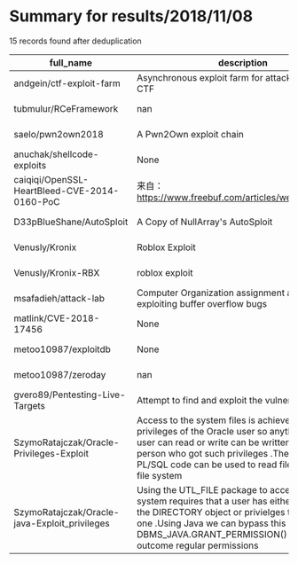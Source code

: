 
# Summary for results/2018/11/08
    
15 records found after deduplication

| full_name | description | html_url | matched_list | matched_count | pushed_at | size | stargazers_count | language | forks_count |
|-----------------------------------------------|------------------------------------------------------------------------------------------------------------------------------------------------------------------------------------------------------------------------------------------------------------------|------------------------------------------------------------------|--------------------------|-----------------|---------------------------|--------|--------------------|------------|---------------|
| andgein/ctf-exploit-farm | Asynchronous exploit farm for attack-defence CTF | https://github.com/andgein/ctf-exploit-farm | ['exploit'] | 1 | 2018-11-08 19:33:24+00:00 | 44 | 15 | Python | 6 |
| tubmulur/RCeFramework | nan | https://github.com/tubmulur/RCeFramework | ['rce'] | 1 | 2018-11-08 03:51:28+00:00 | 22 | 0 | nan | 0 |
| saelo/pwn2own2018 | A Pwn2Own exploit chain | https://github.com/saelo/pwn2own2018 | ['exploit'] | 1 | 2018-11-08 18:17:44+00:00 | 9497 | 724 | C | 118 |
| anuchak/shellcode-exploits | None | https://github.com/anuchak/shellcode-exploits | ['exploit', 'shellcode'] | 2 | 2018-11-08 07:09:53+00:00 | 3 | 0 | Assembly | 0 |
| caiqiqi/OpenSSL-HeartBleed-CVE-2014-0160-PoC | 来自：https://www.freebuf.com/articles/web/31700.html | https://github.com/caiqiqi/OpenSSL-HeartBleed-CVE-2014-0160-PoC | ['cve poc', 'cve-2'] | 2 | 2018-11-08 02:51:56+00:00 | 4 | 0 | Python | 4 |
| D33pBlueShane/AutoSploit | A Copy of NullArray's AutoSploit | https://github.com/D33pBlueShane/AutoSploit | ['sploit'] | 1 | 2018-11-08 04:34:51+00:00 | 253 | 2 | Python | 0 |
| Venusly/Kronix | Roblox Exploit | https://github.com/Venusly/Kronix | ['exploit'] | 1 | 2018-11-08 05:04:13+00:00 | 1 | 0 | | 0 |
| Venusly/Kronix-RBX | roblox exploit | https://github.com/Venusly/Kronix-RBX | ['exploit'] | 1 | 2018-11-08 04:51:36+00:00 | 0 | 0 | | 0 |
| msafadieh/attack-lab | Computer Organization assignment about exploiting buffer overflow bugs | https://github.com/msafadieh/attack-lab | ['exploit'] | 1 | 2018-11-08 05:05:11+00:00 | 209 | 1 | C | 0 |
| matlink/CVE-2018-17456 | None | https://github.com/matlink/CVE-2018-17456 | ['cve-2'] | 1 | 2018-11-08 14:21:15+00:00 | 0 | 0 | Dockerfile | 0 |
| metoo10987/exploitdb | None | https://github.com/metoo10987/exploitdb | ['exploit'] | 1 | 2018-11-08 16:48:04+00:00 | 62870 | 5 | C | 4 |
| metoo10987/zeroday | nan | https://github.com/metoo10987/zeroday | ['zeroday'] | 1 | 2018-11-08 16:11:33+00:00 | 2148 | 2 | C | 0 |
| gvero89/Pentesting-Live-Targets | Attempt to find and exploit the vulnerabilities | https://github.com/gvero89/Pentesting-Live-Targets | ['exploit'] | 1 | 2018-11-08 21:16:35+00:00 | 2422 | 0 | | 0 |
| SzymoRatajczak/Oracle-Privileges-Exploit | Access to the system files is achieved with the privileges of the Oracle user so anything what this user can read or write can be written or read by person who got such privileges .The following PL/SQL code can be used to read files from the file system | https://github.com/SzymoRatajczak/Oracle-Privileges-Exploit | ['exploit'] | 1 | 2018-11-08 22:04:47+00:00 | 2 | 1 | PLSQL | 0 |
| SzymoRatajczak/Oracle-java-Exploit_privileges | Using the UTL_FILE package to access the file system requires that a user has either access to the DIRECTORY object or privielges to create the one .Using Java we can bypass this by calling DBMS_JAVA.GRANT_PERMISSION() in the outcome regular permissions | https://github.com/SzymoRatajczak/Oracle-java-Exploit_privileges | ['exploit'] | 1 | 2018-11-08 22:06:43+00:00 | 2 | 1 | Java | 0 |
